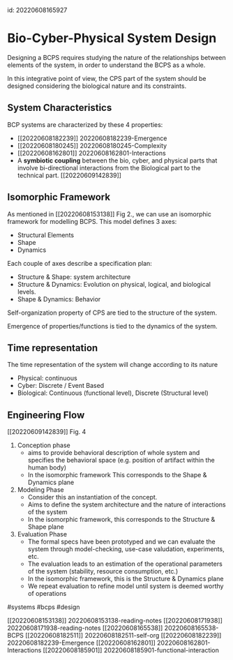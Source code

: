 id: 20220608165927

# Bio-Cyber-Physical System Design

Designing a BCPS requires studying the nature of the relationships between elements of the system, in order to understand the BCPS as a whole.

In this integrative point of view, the CPS part of the system should be designed considering the biological nature and its constraints.

## System Characteristics
BCP systems are characterized by these 4 properties:
* [[20220608182239]] 20220608182239-Emergence
* [[20220608180245]] 20220608180245-Complexity
* [[20220608162801]] 20220608162801-Interactions
* A **symbiotic coupling** between the bio, cyber, and physical parts that involve bi-directional interactions from the Biological part to the technical part. [[20220609142839]]

## Isomorphic Framework

As mentioned in [[20220608153138]] Fig 2., we can use an isomorphic framework for modelling BCPS. This model defines 3 axes:

* Structural Elements
* Shape
* Dynamics

Each couple of axes describe a specification plan:

- Structure & Shape: system architecture
- Structure & Dynamics: Evolution on physical, logical, and biological levels.
- Shape & Dynamics: Behavior

Self-organization property of CPS are tied to the structure of the system.

Emergence of properties/functions is tied to the dynamics of the system.

## Time representation
The time representation of the system will change according to its nature

- Physical: continuous
- Cyber: Discrete / Event Based
- Biological: Continuous (functional level), Discrete (Structural level)

## Engineering Flow
[[20220609142839]] Fig. 4

1. Conception phase
   * aims to provide behavioral description of whole system and specifies the behavioral space (e.g. position of artifact within the human body)
   * In the isomorphic framework This corresponds to the Shape & Dynamics plane
 2. Modeling Phase
    * Consider this an instantiation of the concept.
    * Aims to define the system architecture and the nature of interactions of the system
    * In the isomorphic framework, this corresponds to the Structure & Shape plane
 3. Evaluation Phase
    * The formal specs have been prototyped and we can evaluate the system through model-checking, use-case valudation, experiments, etc.
    * The evaluation leads to an estimation of the operational parameters of the system (stability, resource consumption, etc.)
    * In the isomorphic framework, this is the Structure & Dynamics plane
    * We repeat evaluation to refine model until system is deemed worthy of operations

#systems
#bcps
#design

[[20220608153138]] 20220608153138-reading-notes
[[20220608171938]] 20220608171938-reading-notes
[[20220608165538]] 20220608165538-BCPS
[[20220608182511]] 20220608182511-self-org
[[20220608182239]] 20220608182239-Emergence
[[20220608162801]] 20220608162801-Interactions
[[20220608185901]] 20220608185901-functional-interaction